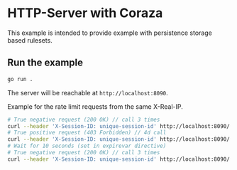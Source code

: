 # HTTP-Server with Coraza

This example is intended to provide example with persistence storage based rulesets.

## Run the example

```bash
go run .
```

The server will be reachable at `http://localhost:8090`.

Example for the rate limit requests from the same X-Real-IP.

```bash
# True negative request (200 OK) // call 3 times
curl --header 'X-Session-ID: unique-session-id' http://localhost:8090/
# True positive request (403 Forbidden) // 4d call
curl --header 'X-Session-ID: unique-session-id' http://localhost:8090/
# Wait for 10 seconds (set in expirevar directive)
# True negative request (200 OK) // call 3 times
curl --header 'X-Session-ID: unique-session-id' http://localhost:8090/
```
